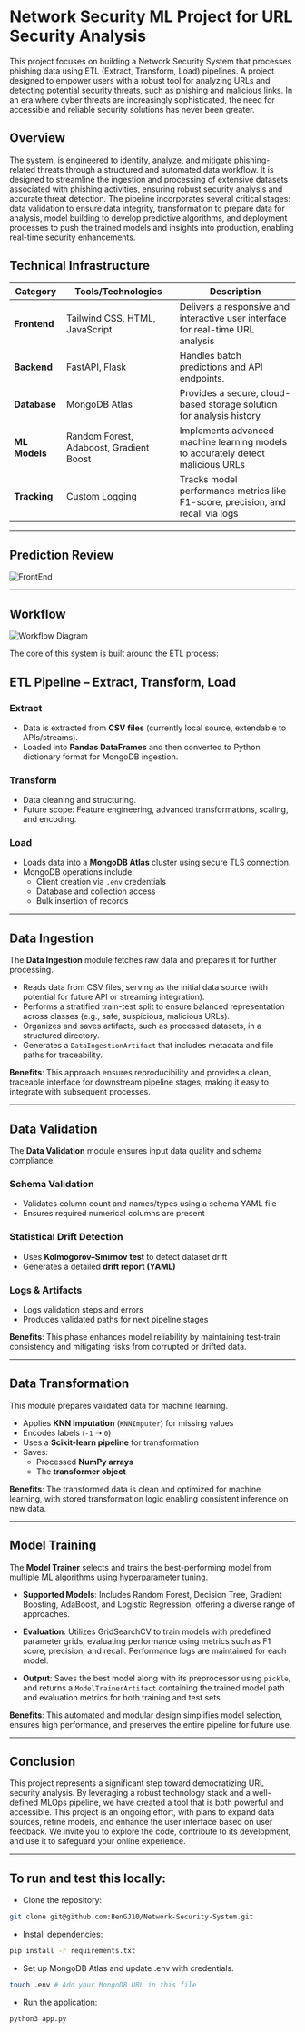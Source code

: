 # Network Security ML Project for URL Security Analysis

This project focuses on building a Network Security System that processes phishing data using ETL (Extract, Transform, Load) pipelines. A project designed to empower users with a robust tool for analyzing URLs and detecting potential security threats, such as phishing and malicious links. In an era where cyber threats are increasingly sophisticated, the need for accessible and reliable security solutions has never been greater.

## Overview

The system, is engineered to identify, analyze, and mitigate phishing-related threats through a structured and automated data workflow. It is designed to streamline the ingestion and processing of extensive datasets associated with phishing activities, ensuring robust security analysis and accurate threat detection. The pipeline incorporates several critical stages: data validation to ensure data integrity, transformation to prepare data for analysis, model building to develop predictive algorithms, and deployment processes to push the trained models and insights into production, enabling real-time security enhancements.


## Technical Infrastructure

| **Category**             | **Tools/Technologies**                                  | **Description**                                                |
|--------------------------|---------------------------------------------------------|----------------------------------------------------------------|
| **Frontend**             | Tailwind CSS, HTML, JavaScript                          | Delivers a responsive and interactive user interface for real-time URL analysis|
| **Backend**              | FastAPI, Flask                                          | Handles batch predictions and API endpoints.                   |
| **Database**             | MongoDB Atlas                                           | Provides a secure, cloud-based storage solution for analysis history|
| **ML Models**            | Random Forest, Adaboost, Gradient Boost                 | Implements advanced machine learning models to accurately detect malicious URLs|
| **Tracking**             | Custom Logging                                          | Tracks model performance metrics like F1-score, precision, and recall via logs|

---

## Prediction Review

![FrontEnd](images/prediction.png)
 
---

## Workflow
![Workflow Diagram](images/workflow.png)

The core of this system is built around the ETL process:

##  ETL Pipeline – Extract, Transform, Load

### Extract
- Data is extracted from **CSV files** (currently local source, extendable to APIs/streams).
- Loaded into **Pandas DataFrames** and then converted to Python dictionary format for MongoDB ingestion.

### Transform
- Data cleaning and structuring.
- Future scope: Feature engineering, advanced transformations, scaling, and encoding.

### Load
- Loads data into a **MongoDB Atlas** cluster using secure TLS connection.
- MongoDB operations include:
  - Client creation via `.env` credentials
  - Database and collection access
  - Bulk insertion of records


---

## Data Ingestion

The **Data Ingestion** module fetches raw data and prepares it for further processing.

- Reads data from CSV files, serving as the initial data source (with potential for future API or streaming integration).
- Performs a stratified train-test split to ensure balanced representation across classes (e.g., safe, suspicious, malicious URLs).
- Organizes and saves artifacts, such as processed datasets, in a structured directory.
- Generates a `DataIngestionArtifact` that includes metadata and file paths for traceability.

**Benefits**: This approach ensures reproducibility and provides a clean, traceable interface for downstream pipeline stages, making it easy to integrate with subsequent processes.

--- 

## Data Validation

The **Data Validation** module ensures input data quality and schema compliance.

### Schema Validation
- Validates column count and names/types using a schema YAML file
- Ensures required numerical columns are present

### Statistical Drift Detection
- Uses **Kolmogorov–Smirnov test** to detect dataset drift
- Generates a detailed **drift report (YAML)**

### Logs & Artifacts
- Logs validation steps and errors
- Produces validated paths for next pipeline stages

**Benefits**: This phase enhances model reliability by maintaining test-train consistency and mitigating risks from corrupted or drifted data.

---

## Data Transformation

This module prepares validated data for machine learning.

- Applies **KNN Imputation** (`KNNImputer`) for missing values
- Encodes labels (`-1` ➝ `0`)
- Uses a **Scikit-learn pipeline** for transformation
- Saves:
  - Processed **NumPy arrays**
  - The **transformer object** 

**Benefits**: The transformed data is clean and optimized for machine learning, with stored transformation logic enabling consistent inference on new data.

---

## Model Training

The **Model Trainer** selects and trains the best-performing model from multiple ML algorithms using hyperparameter tuning.

- **Supported Models**: Includes Random Forest, Decision Tree, Gradient Boosting, AdaBoost, and Logistic Regression, offering a diverse range of approaches.

- **Evaluation**: Utilizes GridSearchCV to train models with predefined parameter grids, evaluating performance using metrics such as F1 score, precision, and recall. Performance logs are maintained for each model.

- **Output**: Saves the best model along with its preprocessor using `pickle`, and returns a `ModelTrainerArtifact` containing the trained model path and evaluation metrics for both training and test sets.

**Benefits**: This automated and modular design simplifies model selection, ensures high performance, and preserves the entire pipeline for future use.

---


## Conclusion
This project represents a significant step toward democratizing URL security analysis. By leveraging a robust technology stack and a well-defined MLOps pipeline, we have created a tool that is both powerful and accessible. This project is an ongoing effort, with plans to expand data sources, refine models, and enhance the user interface based on user feedback. We invite you to explore the code, contribute to its development, and use it to safeguard your online experience.

---


## To run and test this locally:

- Clone the repository: 
```bash
git clone git@github.com:BenGJ10/Network-Security-System.git
```
- Install dependencies: 
```bash
pip install -r requirements.txt
```
- Set up MongoDB Atlas and update .env with credentials.
```bash
touch .env # Add your MongoDB URL in this file
```
- Run the application: 
``` bash
python3 app.py
```
